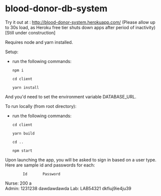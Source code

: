 # blood-donor-db-system

Try it out at : http://blood-donor-system.herokuapp.com/ (Please allow up to 30s load, as Heroku free tier shuts down apps after period of inactivity) [Still under construction]

Requires node and yarn installed. 

Setup:
- run the following commands:

      npm i

      cd client

      yarn install

And you'd need to set the environment variable DATABASE_URL. 

To run locally (from root directory):
- run the following commands:

      cd client

      yarn build

      cd ..

      npm start 
      
Upon launching the app, you will be asked to sign in based on a user type.
Here are sample id and passwords for each:

            Id       Password 
Nurse:      200      a   
Admin:      1231238  dawdawdawda
Lab:        LAB54321 dkfiuj9ie4ju39


